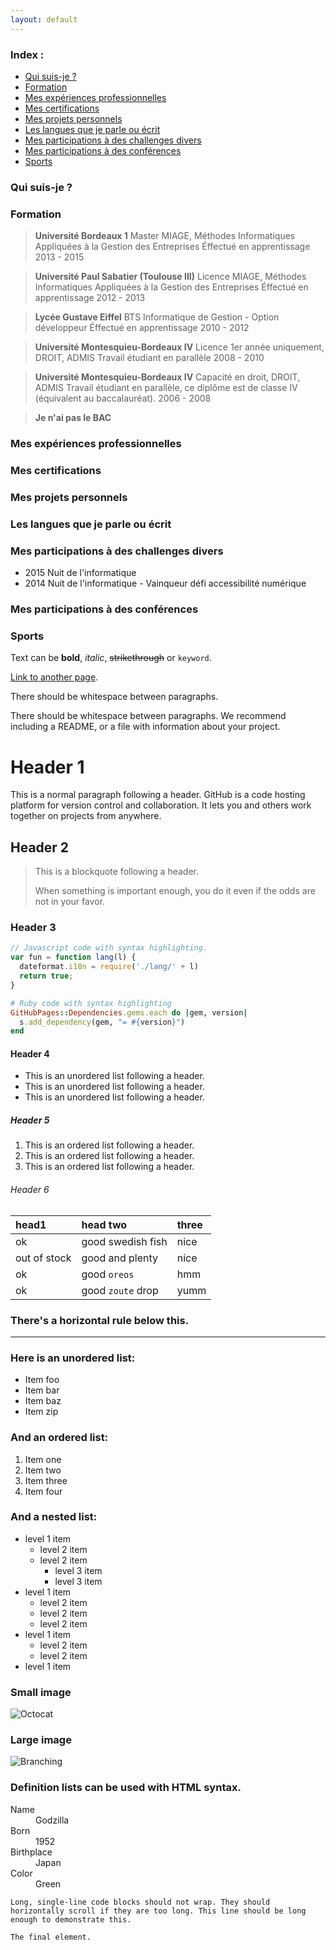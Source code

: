 ```yaml
---
layout: default
---
```


### Index :

*   [Qui suis-je ?](./#quisuisje)
*   [Formation](./#Formation)
*   [Mes expériences professionnelles](./#mesexperiencesprofessionnelles)
*   [Mes certifications](./#mescertifications)
*   [Mes projets personnels](./#mesprojetspersonnels)
*   [Les langues que je parle ou écrit](./#leslanguesquejeparleouecrit)
*   [Mes participations à des challenges divers](./#mesparticipationsadeschallengesdivers)
*   [Mes participations à des conférences](./#mesparticipationsadesconferences)
*   [Sports](./#sports)

<span id="quisuisje"></span>
### Qui suis-je ?

<span id="Formation"></span>
### Formation

> **Université Bordeaux 1**
> Master MIAGE, Méthodes Informatiques Appliquées à la Gestion des Entreprises
> Éffectué en apprentissage
> 2013 - 2015

> **Université Paul Sabatier (Toulouse III)**
> Licence MIAGE, Méthodes Informatiques Appliquées à la Gestion des Entreprises
> Éffectué en apprentissage
> 2012 - 2013

> **Lycée Gustave Eiffel**
> BTS Informatique de Gestion - Option développeur
> Éffectué en apprentissage
> 2010 - 2012

> **Université Montesquieu-Bordeaux IV**
> Licence 1er année uniquement, DROIT, ADMIS
> Travail étudiant en parallèle
> 2008 - 2010

> **Université Montesquieu-Bordeaux IV**
> Capacité en droit, DROIT, ADMIS
> Travail étudiant en parallèle, ce diplôme est de classe IV (équivalent au baccalauréat).
> 2006 - 2008

> **Je n'ai pas le BAC**

<span id="mesexperiencesprofessionnelles"></span>
### Mes expériences professionnelles

<span id="mescertifications"></span>
### Mes certifications

<span id="mesprojetspersonnels"></span>
### Mes projets personnels

<span id="leslanguesquejeparleouecrit"></span>
### Les langues que je parle ou écrit

<span id="mesparticipationsadeschallengesdivers"></span>
### Mes participations à des challenges divers


*   2015 Nuit de l'informatique
*   2014 Nuit de l'informatique - Vainqueur défi accessibilité numérique

<span id="mesparticipationsadesconferences"></span>
### Mes participations à des conférences

<span id="sports"></span>
### Sports






Text can be **bold**, _italic_, ~~strikethrough~~ or `keyword`.

[Link to another page](./another-page.html).

There should be whitespace between paragraphs.

There should be whitespace between paragraphs. We recommend including a README, or a file with information about your project.

# Header 1

This is a normal paragraph following a header. GitHub is a code hosting platform for version control and collaboration. It lets you and others work together on projects from anywhere.

## Header 2

> This is a blockquote following a header.
>
> When something is important enough, you do it even if the odds are not in your favor.

### Header 3

```js
// Javascript code with syntax highlighting.
var fun = function lang(l) {
  dateformat.i18n = require('./lang/' + l)
  return true;
}
```

```ruby
# Ruby code with syntax highlighting
GitHubPages::Dependencies.gems.each do |gem, version|
  s.add_dependency(gem, "= #{version}")
end
```

#### Header 4

*   This is an unordered list following a header.
*   This is an unordered list following a header.
*   This is an unordered list following a header.

##### Header 5

1.  This is an ordered list following a header.
2.  This is an ordered list following a header.
3.  This is an ordered list following a header.

###### Header 6

| head1        | head two          | three |
|:-------------|:------------------|:------|
| ok           | good swedish fish | nice  |
| out of stock | good and plenty   | nice  |
| ok           | good `oreos`      | hmm   |
| ok           | good `zoute` drop | yumm  |

### There's a horizontal rule below this.

* * *

### Here is an unordered list:

*   Item foo
*   Item bar
*   Item baz
*   Item zip

### And an ordered list:

1.  Item one
1.  Item two
1.  Item three
1.  Item four

### And a nested list:

- level 1 item
  - level 2 item
  - level 2 item
    - level 3 item
    - level 3 item
- level 1 item
  - level 2 item
  - level 2 item
  - level 2 item
- level 1 item
  - level 2 item
  - level 2 item
- level 1 item

### Small image

![Octocat](https://github.githubassets.com/images/icons/emoji/octocat.png)

### Large image

![Branching](https://guides.github.com/activities/hello-world/branching.png)


### Definition lists can be used with HTML syntax.

<dl>
<dt>Name</dt>
<dd>Godzilla</dd>
<dt>Born</dt>
<dd>1952</dd>
<dt>Birthplace</dt>
<dd>Japan</dd>
<dt>Color</dt>
<dd>Green</dd>
</dl>

```
Long, single-line code blocks should not wrap. They should horizontally scroll if they are too long. This line should be long enough to demonstrate this.
```

```
The final element.
```
